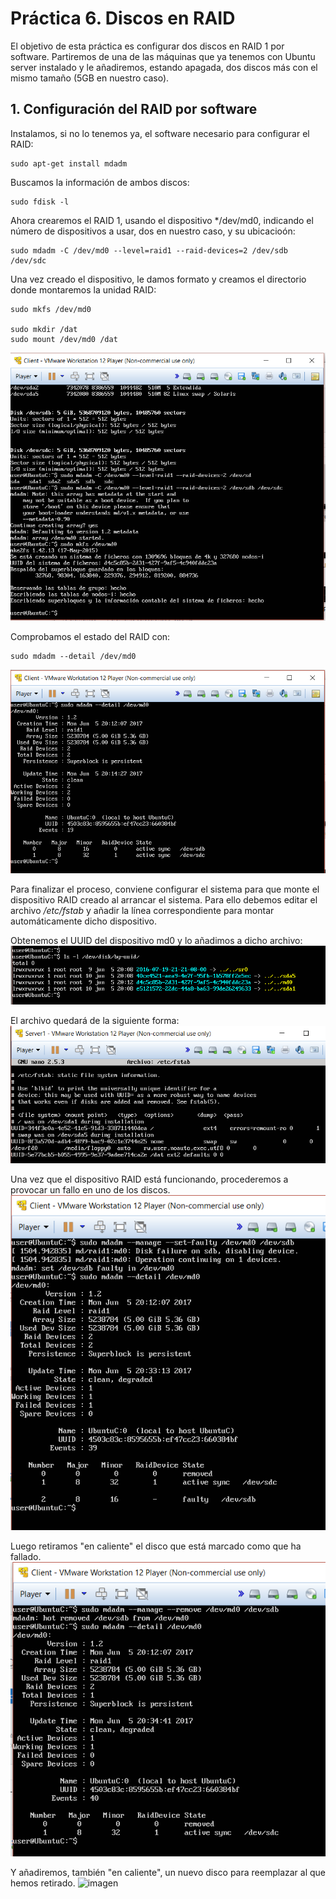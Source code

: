 # Práctica 6. Discos en RAID

El objetivo de esta práctica es configurar dos discos en RAID 1 por software. Partiremos de una de las máquinas que ya tenemos con Ubuntu server instalado y le añadiremos, estando apagada, dos discos más con el mismo tamaño (5GB en nuestro caso).

## 1. Configuración del RAID por software
Instalamos, si no lo tenemos ya, el software necesario para configurar el RAID:
~~~
sudo apt-get install mdadm
~~~
Buscamos la información de ambos discos:
~~~
sudo fdisk -l
~~~
Ahora crearemos el RAID 1, usando el dispositivo */dev/md0, indicando el número de dispositivos a usar, dos en nuestro caso, y su ubicacioón:
~~~
sudo mdadm -C /dev/md0 --level=raid1 --raid-devices=2 /dev/sdb /dev/sdc
~~~
Una vez creado el dispositivo, le damos formato y creamos el directorio donde montaremos la unidad RAID:
~~~
sudo mkfs /dev/md0

sudo mkdir /dat
sudo mount /dev/md0 /dat
~~~
![imagen](https://github.com/Jocawl/SWAP/blob/master/Practicas/Practica6/dar-formatoMD0.PNG?raw=true)

Comprobamos el estado del RAID con:
~~~
sudo mdadm --detail /dev/md0
~~~
![imagen](https://github.com/Jocawl/SWAP/blob/master/Practicas/Practica6/estadoMD0.PNG?raw=true)

Para finalizar el proceso, conviene configurar el sistema para que monte el dispositivo RAID creado al arrancar el sistema. Para ello debemos editar el archivo */etc/fstab* y añadir la línea correspondiente para montar automáticamente dicho dispositivo.

Obtenemos el UUID del dispositivo md0 y lo añadimos a dicho archivo:
![imagen](https://github.com/Jocawl/SWAP/blob/master/Practicas/Practica6/UUID-md0.PNG?raw=true)

El archivo quedará de la siguiente forma:
![imagen](https://github.com/Jocawl/SWAP/blob/master/Practicas/Practica6/ficheroFSTAB.PNG?raw=true)

Una vez que el dispositivo RAID está funcionando, procederemos a provocar un fallo en uno de los discos.
![imagen](https://github.com/Jocawl/SWAP/blob/master/Practicas/Practica6/fallo_disco.PNG?raw=true)

Luego retiramos "en caliente" el disco que está marcado como que ha fallado.
![imagen](https://github.com/Jocawl/SWAP/blob/master/Practicas/Practica6/hot_remove.PNG?raw=true)

Y añadiremos, también "en caliente", un nuevo disco para reemplazar al que hemos retirado.
![imagen](https://github.com/Jocawl/SWAP/blob/master/Practicas/Practica6/añadir_disco.PNG?raw=true)